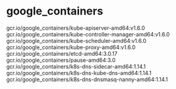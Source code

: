 # google_containers
gcr.io/google_containers/kube-apiserver-amd64:v1.6.0</br>
gcr.io/google_containers/kube-controller-manager-amd64:v1.6.0</br>
gcr.io/google_containers/kube-scheduler-amd64:v1.6.0</br>
gcr.io/google_containers/kube-proxy-amd64:v1.6.0</br>
gcr.io/google_containers/etcd-amd64:3.0.17</br>
gcr.io/google_containers/pause-amd64:3.0</br>
gcr.io/google_containers/k8s-dns-sidecar-amd64:1.14.1</br>
gcr.io/google_containers/k8s-dns-kube-dns-amd64:1.14.1</br>
gcr.io/google_containers/k8s-dns-dnsmasq-nanny-amd64:1.14.1</br>
